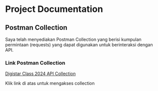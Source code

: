 # Project Documentation

## Postman Collection

Saya telah menyediakan Postman Collection yang berisi kumpulan permintaan (requests) yang dapat digunakan untuk berinteraksi dengan API.

### Link Postman Collection

[Digistar Class 2024 API Collection](https://www.postman.com/restless-zodiac-238574/workspace/digistar-class-2024/collection/13215690-d28a8fcd-43a6-4610-ae3b-36641050ea16?action=share&creator=13215690)

Klik link di atas untuk mengakses collection